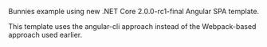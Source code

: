 Bunnies example using new .NET Core 2.0.0-rc1-final Angular SPA template.

This template uses the angular-cli approach instead of the Webpack-based approach used earlier.
